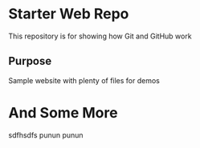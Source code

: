 # Starter Web Repo

This repository is for showing how Git and GitHub work

## Purpose

Sample website with plenty of files for demos

# And Some More

sdfhsdfs punun punun

